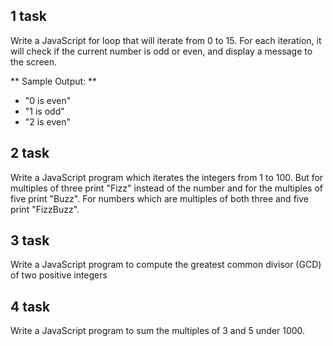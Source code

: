 ## 1 task

Write a JavaScript for loop that will iterate from 0 to 15. For each iteration, it will check if the current number is odd or even, and display a message to the screen.

** Sample Output: **
- "0 is even" 
- "1 is odd" 
- "2 is even" 

## 2 task

Write a JavaScript program which iterates the integers from 1 to 100. But for multiples of three print "Fizz" instead of the number and for the multiples of five print "Buzz". For numbers which are multiples of both three and five print "FizzBuzz".

## 3 task

Write a JavaScript program to compute the greatest common divisor (GCD) of two positive integers

## 4 task

Write a JavaScript program to sum the multiples of 3 and 5 under 1000. 
